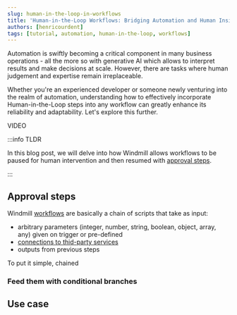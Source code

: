 ```yaml
---
slug: human-in-the-loop-in-workflows
title: 'Human-in-the-Loop Workflows: Bridging Automation and Human Insight'
authors: [henricourdent]
tags: [tutorial, automation, human-in-the-loop, workflows]
---
```


Automation is swiftly becoming a critical component in many business operations - all the more so with generative AI which allows to interpret results and make decisions at scale. However, there are tasks where human judgement and expertise remain irreplaceable.

<!--truncate-->

Whether you're an experienced developer or someone newly venturing into the realm of automation, understanding how to effectively incorporate Human-in-the-Loop steps into any workflow can greatly enhance its reliability and adaptability. Let's explore this further.

VIDEO

:::info TLDR

In this blog post, we will delve into how Windmill allows workflows to be paused for human intervention and then resumed with [approval steps](/docs/flows/flow_approval).

:::

## Approval steps

Windmill [workflows](/docs/getting_started/flows_quickstart) are basically a chain of scripts that take as input:
- arbitrary parameters (integer, number, string, boolean, object, array, any) given on trigger or pre-defined
- [connections to thid-party services](/docs/core_concepts/resources_and_types)
- outputs from previous steps

To put it simple, chained

### Feed them with conditional branches


## Use case